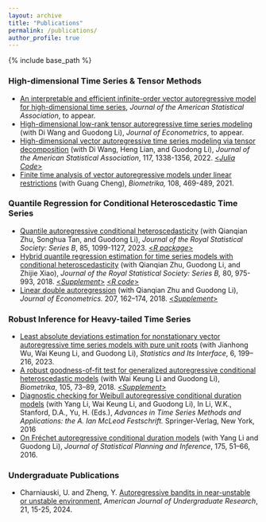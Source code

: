 ```yaml
---
layout: archive
title: "Publications"
permalink: /publications/
author_profile: true
---
```


{% include base_path %}

### High-dimensional Time Series & Tensor Methods

- [An interpretable and efficient infinite-order vector autoregressive model for
  high-dimensional time series](https://arxiv.org/abs/2209.01172), *Journal of the American Statistical Association*, to appear.
- [High-dimensional low-rank tensor autoregressive time series modeling](https://arxiv.org/abs/2101.04276) (with Di Wang and Guodong Li), *Journal of Econometrics*, to appear.
- [High-dimensional vector autoregressive time series modeling via tensor decomposition](https://arxiv.org/abs/1909.06624) (with Di Wang, Heng Lian, and Guodong Li), *Journal of the American Statistical Association*, 117, 1338-1356, 2022.  [<*Julia Code*>](https://github.com/diwangstat/VAR-Tensor/)
- [Finite time analysis of vector autoregressive models under linear restrictions](https://arxiv.org/abs/1811.10197) (with Guang Cheng), *Biometrika,* 108, 469-489, 2021.  

### Quantile Regression for Conditional Heteroscedastic Time Series

- [Quantile autoregressive conditional heteroscedasticity](https://arxiv.org/abs/2306.08794) (with Qianqian Zhu, Songhua Tan, and Guodong Li), *Journal of the Royal Statistical Society: Series B*, 85, 1099-1127, 2023.  [<*R package*>](https://github.com/Tansonghua-sufe/QGARCH)
- [Hybrid quantile regression estimation for time series models with conditional heteroscedasticity](https://yaozheng-stat.github.io/files/Paper/JRSSB18.pdf) (with Qianqian Zhu, Guodong Li, and Zhijie Xiao), *Journal of the Royal Statistical Society: Series B,* 80, 975-993, 2018.  [<*Supplement*>](https://yaozheng-stat.github.io/files/Paper/JRSSB18_supp.pdf) [<*R code*>](https://gdli-stat.github.io/files/HQGARCH.html)
- [Linear double autoregression](https://yaozheng-stat.github.io/files/Paper/JOE18.pdf) (with Qianqian Zhu and Guodong Li), *Journal of Econometrics.* 207, 162–174, 2018.  [<*Supplement*>](https://yaozheng-stat.github.io/files/Paper/JOE18_supp.pdf)

### Robust Inference for Heavy-tailed Time Series

- [Least absolute deviations estimation for nonstationary vector autoregressive time series
  models with pure unit roots](https://yaozheng-stat.github.io/files/Paper/SII22.pdf) (with Jianhong Wu, Wai Keung Li, and Guodong Li), *Statistics and Its Interface*, 6,
  199–216, 2023.
- [A robust goodness-of-fit test for generalized autoregressive conditional heteroscedastic models](https://yaozheng-stat.github.io/files/Paper/Biometrika18.pdf) (with Wai Keung Li and Guodong Li), *Biometrika*, 105, 73–89, 2018.  [<*Supplement*>](https://yaozheng-stat.github.io/files/Paper/Biometrika18_supp.pdf)
- [Diagnostic checking for Weibull autoregressive conditional duration models](https://yaozheng-stat.github.io/files/Paper/BookChap16.pdf) (with Yang Li, Wai Keung Li, and Guodong Li), In Li, W.K., Stanford, D.A., Yu, H. (Eds.), *Advances in Time Series Methods and Applications: the A. Ian McLeod Festschrift.* Springer-Verlag, New York, 2016
- [On Fréchet autoregressive conditional duration models](https://yaozheng-stat.github.io/files/Paper/JSPI16.pdf) (with Yang Li and Guodong Li), *Journal of Statistical Planning and Inference*, 175, 51–66, 2016.

### Undergraduate Publications

- Charniauski, U. and Zheng, Y. [Autoregressive bandits in near-unstable or unstable environment](https://doi.org/10.33697/ajur.2024.116), *American Journal of Undergraduate Research*, 21, 15-25, 2024.